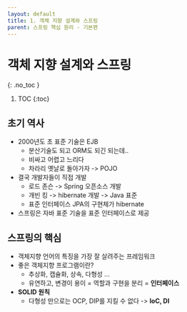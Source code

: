 ```yaml
---
layout: default
title: 1. 객체 지향 설계와 스프링
parent: 스프링 핵심 원리 - 기본편
---
```


# 객체 지향 설계와 스프링
{: .no_toc }

1. TOC
{:toc}

## 초기 역사

- 2000년도 초 표준 기술은 EJB
  - 분산기술도 되고 ORM도 되긴 되는데..
  - 비싸고 어렵고 느리다
  - 차라리 옛날로 돌아가자 -> POJO
- 결국 개발자들이 직접 개발
  - 로드 존슨 -> Spring 오픈소스 개발
  - 개빈 킹 -> hibernate 개발 -> Java 표준
  - 표준 인터페이스 JPA의 구현체가 hibernate
- 스프링은 자바 표준 기술을 표준 인터페이스로 제공

## 스프링의 핵심

- 객체지향 언어의 특징을 가장 잘 살려주는 프레임워크
- 좋은 객체지향 프로그램이란?
  - 추상화, 캡슐화, 상속, 다형성 ...
  - 유연하고, 변경이 용이 = 역할과 구현을 분리 = **인터페이스**
- **SOLID 원칙**
  - 다형성 만으로는 OCP, DIP를 지킬 수 없다 -> **IoC, DI**